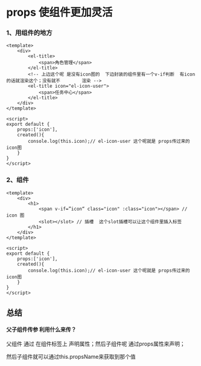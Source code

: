 #  props 使组件更加灵活

### 1、用组件的地方

~~~ vue
<template>
	<div>
    	<el-title>
    		<span>角色管理</span>
    	</el-title>
        <!-- 上边这个呢 是没有icon图的  下边封装的组件里有一个v-if判断  有icon的话就渲染这个；没有就不		  渲染 -->
        <el-title icon="el-icon-user">
    		<span>任务中心</span>
    	</el-title>
    </div>
</template>

<script>
export default {
    props:['icon'],
    created(){
        console.log(this.icon);// el-icon-user 这个呢就是 props传过来的icon图
    }
}
</script>
~~~

### 2、组件

~~~ vue
<template>
	<div>
    	<h1>
        	<span v-if=”icon“ class="icon" :class="icon"></span> // icon 图
            <slot></slot> // 插槽  这个slot插槽可以让这个组件里插入标签 
    	</h1>
    </div>
</template>

<script>
export default {
    props:['icon'],
    created(){
        console.log(this.icon);// el-icon-user 这个呢就是 props传过来的icon图
    }
}
</script>
~~~

## 总结

####       父子组件传参	利用什么来传？

父组件 通过 在组件标签上 声明属性；然后子组件呢 通过props属性来声明；

然后子组件就可以通过this.propsName来获取到那个值